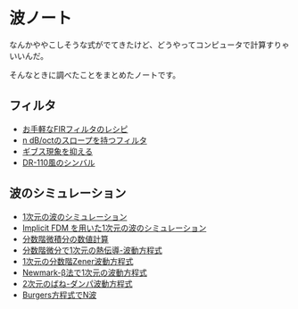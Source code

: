 # 波ノート
なんかややこしそうな式がでてきたけど、どうやってコンピュータで計算すりゃいいんだ。

そんなときに調べたことをまとめたノートです。

## フィルタ
- <a href="basic_fir/basic_fir.html">お手軽なFIRフィルタのレシピ</a>
- <a href="ndboct/ndboct.html">n dB/octのスロープを持つフィルタ</a>
- <a href="gibbs/gibbs.html">ギブス現象を抑える</a>
- <a href="dr110_cymbal/dr110_cymbal.html">DR-110風のシンバル</a>

## 波のシミュレーション
- <a href="waveequation/waveequation.html">1次元の波のシミュレーション</a>
- <a href="waveequationimplicit/waveequationimplicit.html">Implicit FDM を用いた1次元の波のシミュレーション</a>
- <a href="grunwald_letnikov/grunwald_letnikov.html">分数階微積分の数値計算</a>
- <a href="heat_wave_equation/heat_wave_equation.html">分数階微分で1次元の熱伝導-波動方程式</a>
- <a href="waveequation_fractional_zener/waveequation_fractional_zener.html">1次元の分数階Zener波動方程式</a>
- <a href="waveequation_newmark_beta/waveequation_newmark_beta.html">Newmark-β法で1次元の波動方程式</a>
- <a href="wave2d/wave2d.html">2次元のばね-ダンパ波動方程式</a>
- <a href="burgers_exact/burgers_exact.html">Burgers方程式でN波</a>
